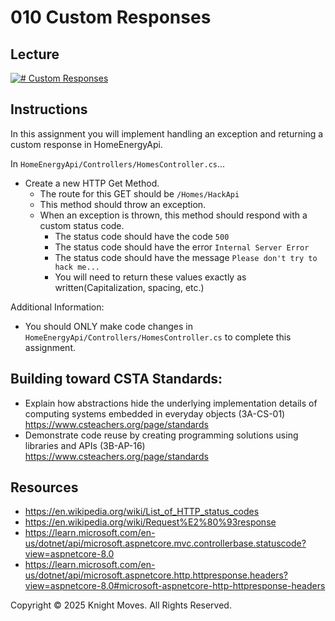 # 010 Custom Responses

## Lecture

[![# Custom Responses](https://img.youtube.com/vi/1a5s6qqXh7Y/0.jpg)](https://www.youtube.com/watch?v=1a5s6qqXh7Y)

## Instructions

In this assignment you will implement handling an exception and returning a custom response in HomeEnergyApi.

In `HomeEnergyApi/Controllers/HomesController.cs`...

- Create a new HTTP Get Method.
  - The route for this GET should be `/Homes/HackApi`
  - This method should throw an exception.
  - When an exception is thrown, this method should respond with a custom status code.
    - The status code should have the code `500`
    - The status code should have the error `Internal Server Error`
    - The status code should have the message `Please don't try to hack me...`
    - You will need to return these values exactly as written(Capitalization, spacing, etc.)

Additional Information:

- You should ONLY make code changes in `HomeEnergyApi/Controllers/HomesController.cs` to complete this assignment.

## Building toward CSTA Standards:

- Explain how abstractions hide the underlying implementation details of computing systems embedded in everyday objects (3A-CS-01) https://www.csteachers.org/page/standards
- Demonstrate code reuse by creating programming solutions using libraries and APIs (3B-AP-16) https://www.csteachers.org/page/standards

## Resources

- https://en.wikipedia.org/wiki/List_of_HTTP_status_codes
- https://en.wikipedia.org/wiki/Request%E2%80%93response
- https://learn.microsoft.com/en-us/dotnet/api/microsoft.aspnetcore.mvc.controllerbase.statuscode?view=aspnetcore-8.0
- https://learn.microsoft.com/en-us/dotnet/api/microsoft.aspnetcore.http.httpresponse.headers?view=aspnetcore-8.0#microsoft-aspnetcore-http-httpresponse-headers

Copyright &copy; 2025 Knight Moves. All Rights Reserved.
